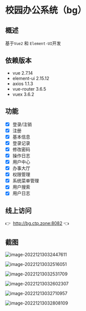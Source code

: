 # 校园办公系统（bg）

## 概述

基于`Vue2` 和 `Element-UI`开发

## 依赖版本

+ vue  2.7.14
+ element-ui  2.15.12
+ axios  1.1.3
+ vue-router  3.6.5
+ vuex  3.6.2

## 功能

-   [x] 登录/注销
-   [x] 注册
-   [x] 基本信息
-   [x] 登录记录
-   [x] 修改密码
-   [x] 操作日志
-   [x] 用户中心
-   [x] 办事大厅
-   [x] 权限管理
-   [x] 系统菜单管理
-   [x] 用户搜索
-   [x] 用户日志

## 线上访问

 :point_right: ​ ​http://bg.ctp.zone:8082  :point_left:

## 截图

![image-20221213032447611](C:\Users\25108\AppData\Roaming\Typora\typora-user-images\image-20221213032447611.png)

![image-20221213032516051](C:\Users\25108\AppData\Roaming\Typora\typora-user-images\image-20221213032516051.png)

![image-20221213032531709](C:\Users\25108\AppData\Roaming\Typora\typora-user-images\image-20221213032531709.png)

![image-20221213032602307](C:\Users\25108\AppData\Roaming\Typora\typora-user-images\image-20221213032602307.png)

![image-20221213032710957](C:\Users\25108\AppData\Roaming\Typora\typora-user-images\image-20221213032710957.png)

![image-20221213032808109](C:\Users\25108\AppData\Roaming\Typora\typora-user-images\image-20221213032808109.png)